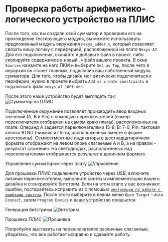 # Проверка работы арифметико-логического устройство на ПЛИС

После того, как вы создали свой сумматор и проверили его на прохождение тестирующего модуля, вы можете использовать предложенный модуль окружения `nexys_adder.v`, который позволяет связать вашу логику с периферией, расположенной на плате `Nexys-A7`. Для его подключения, скачайте и добавьте файл в проект, либо скопируйте содержимое в новый `.v` файл вашего проекта. В окне `Sources` нажмите на него ПКМ и выберите `Set as Top`, после чего в иерархии он станет главным, подключив ваш собственный модуль сумматора. Для того, чтобы дизайн мог физически подключиться к периферии, нужно в проекте выбрать `Add or create constraints` и подключить файл `nexys_a7_100t.xdc`.

После этого наше устройство будет выглядеть так:
![Сумматор на ПЛИС](../../../../technical/Labs/Pic/nexys_adder1.png) 

Подключенное окружение позволяет производить ввод входных значений (А, В и Pin) с помощью переключателей (номер переключателя отображен на самом краю платы), расположенных на плате. Операнд А задается переключателями 15-8, В: 7-0, Pin: тактовая кнопка BTND (нижняя из 5-ти, расположенных вместе в форме крестовины). Семисегментные индикаторы в шестнадцатиричном формате отображают на левом блоке слагаемые А и В, а на правом - результат сложения. На светодиодах, расположенных над переключателями отображается результат  в двоичном формате.

Управление сумматором через плату
![Управление](../../../../technical/Labs/Pic/nexys_adder2.png) 

Для прошивки ПЛИС подключите утройство через USB, включите питание переключателем, выполните синтез и имплементацию вашего дизайна и сгенерируйте битстрим. Если на этом этапе у вас возникают ошибки, постарайтесь исправить из с помощью [`инструкции по работе с ошибками синтеза`](../../../Other/Synthesis%20Vfailed.md). После этого выберите в левом меню `Open Target` - `Auto Connect`, затем `Program Device` и ваше устройство прошьется.

Генерация битстрима
![битстрим](../../../../technical/Labs/Pic/Program_Device1.png)

Прошивка ПЛИС
![Прошивка](../../../../technical/Labs/Pic/Program_Device2.png)

Попробуйте выставить на переключателях различные слагаемые, убедитесь, что все работает исправно и сдавайте работу.
